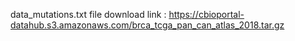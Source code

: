 data_mutations.txt file download link : https://cbioportal-datahub.s3.amazonaws.com/brca_tcga_pan_can_atlas_2018.tar.gz 
